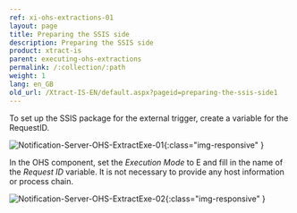 ```yaml
---
ref: xi-ohs-extractions-01
layout: page
title: Preparing the SSIS side
description: Preparing the SSIS side
product: xtract-is
parent: executing-ohs-extractions
permalink: /:collection/:path
weight: 1
lang: en_GB
old_url: /Xtract-IS-EN/default.aspx?pageid=preparing-the-ssis-side1
---
```


To set up the SSIS package for the external trigger, create a variable for the RequestID.

![Notification-Server-OHS-ExtractExe-01](/img/content/Notification-Server-OHS-ExtractExe-01.png){:class="img-responsive" }

In the OHS component, set the *Execution Mode* to E and fill in the name of the *Request ID* variable. It is not necessary to provide any host information or process chain.

![Notification-Server-OHS-ExtractExe-02](/img/content/Notification-Server-OHS-ExtractExe-02.png){:class="img-responsive" }


